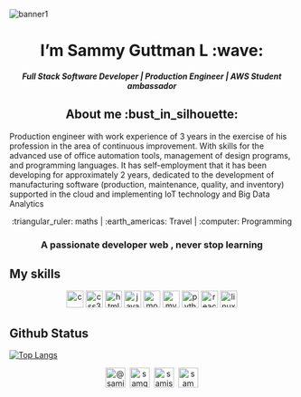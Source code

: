![banner1](https://user-images.githubusercontent.com/60376045/89105505-524e7100-d3e7-11ea-9459-966119ea226d.png)


<h1 align="center"> I’m Sammy Guttman L :wave:</h1>
<h5 align="center">Full Stack Software Developer | Production Engineer | AWS Student ambassador</h5>


<h2 align="center"><a id="About_me_6"></a>About me :bust_in_silhouette:</h2>
<p>Production engineer with work experience of 3 years in the exercise of his profession in the area of ​​continuous improvement. With skills for the advanced use of office automation tools, management of design programs, and programming languages. It has self-employment that it has been developing for approximately 2 years, dedicated to the development of manufacturing software (production, maintenance, quality, and inventory) supported in the cloud and implementing IoT technology and Big Data Analytics </p>


<p align="center">:triangular_ruler: maths | :earth_americas: Travel | :computer: Programming</p>

<h3 align="center">A passionate developer web , never stop learning </h3>
<!-- Please don't remove this: Grab your social icons from https://github.com/carlsednaoui/gitsocial -->

## My skills
<p align="center">
  <img src="https://devicons.github.io/devicon/devicon.git/icons/c/c-original.svg" alt="c" width="30" height="30"/>
  <img src="https://devicons.github.io/devicon/devicon.git/icons/css3/css3-original-wordmark.svg" alt="css3" width="30" height="30"/>
  <img src="https://devicons.github.io/devicon/devicon.git/icons/html5/html5-original-wordmark.svg" alt="html5" width="30" height="30"/>
  <img src="https://devicons.github.io/devicon/devicon.git/icons/javascript/javascript-original.svg" alt="javascript" width="30" height="30"/>
  <img src="https://devicon.dev/devicon.git/icons/mongodb/mongodb-original-wordmark.svg" alt="mongodb" width="30" height="30"/>
  <img src="https://devicons.github.io/devicon/devicon.git/icons/mysql/mysql-original-wordmark.svg" alt="mysql" width="30" height="30"/>
  <img src="https://devicon.dev/devicon.git/icons/python/python-original.svg" alt="python" width="30" height="30"/>
  <img src="https://devicon.dev/devicon.git/icons/react/react-original.svg" alt="react" width="30" height="30"/>
  <img src="https://devicons.github.io/devicon/devicon.git/icons/linux/linux-original.svg" alt="linux" width="30" height="30"/>
</p>

## Github Status
[![Top Langs](https://github-readme-stats.vercel.app/api/top-langs/?username=samisosa20)](https://github.com/samisosa20/github-readme-stats)

<!-- display the social media buttons in your README -->

<p align="center">
<a href="https://twitter.com/samisosabmx" target="blank"><img align="center" src="https://www.flaticon.es/svg/static/icons/svg/733/733579.svg" alt="@samisosa20" height="35" width="35" /></a>&nbsp;
<a href="https://www.linkedin.com/in/samgutlon/?locale=en_US" target="blank"><img align="center" src="https://www.flaticon.es/svg/static/icons/svg/174/174857.svg" alt="samgutlon/" height="35" width="35" /></a>&nbsp;
<a href="https://www.facebook.com/samisosa20" target="blank"><img align="center" src="https://www.flaticon.es/svg/static/icons/svg/733/733547.svg" alt="samisosa20" height="35" width="35" /></a>&nbsp;
<a href="https://instagram.com/sammyguttman" target="blank"><img align="center" src="https://www.flaticon.es/svg/static/icons/svg/174/174855.svg" alt="sammyguttman" height="35" width="35" /></a>
</p>

